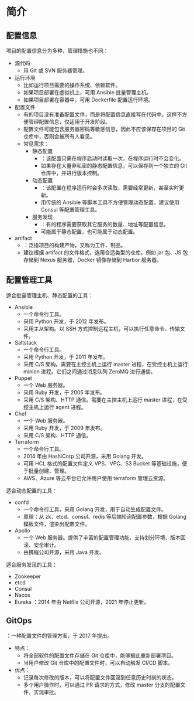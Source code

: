 # 简介

## 配置信息

项目的配置信息分为多种，管理措施也不同：
- 源代码
  - 用 Git 或 SVN 服务器管理。
- 运行环境
  - 比如运行项目需要的操作系统、依赖软件。
  - 如果项目部署在虚拟机上，可用 Ansible 批量管理主机。
  - 如果项目部署在容器中，可用 Dockerfile 配置运行环境。
- 配置文件
  - 有的项目没有准备配置文件，而是将配置信息直接写在代码中。这样不方便管理配置信息，仅适用于开发阶段。
  - 配置文件可能包含服务器密码等敏感信息，因此不应该保存在项目的 Git 仓库中，否则会被所有人看见。
  - 常见需求：
    - 静态配置
      - ：该配置只需在程序启动时读取一次，在程序运行时不会变化。
      - 如果存在大量非私密的静态配置信息，可以保存到一个独立的 Git 仓库中，并进行版本控制。
    - 动态配置
      - ：该配置在程序运行时会多次读取，需要经常更新，甚至实时更新。
      - 用传统的 Ansible 等脚本工具不方便管理动态配置，建议使用 Consul 等配置管理工具。
    - 服务发现
      - ：有的程序需要获取其它服务的数量、地址等配置信息。
      - 可能属于静态配置，也可能属于动态配置。
- artifact
  - ：泛指项目的构建产物，又称为工件、制品。
  - 建议根据 artifact 的文件格式，选用合适类型的仓库。例如 jar 包、JS 包存储到 Nexus 服务器，Docker 镜像存储到 Harbor 服务器。

## 配置管理工具

适合批量管理主机、静态配置的工具：
- Ansible
  - 一个命令行工具。
  - 采用 Python 开发，于 2012 年发布。
  - 采用主从架构。以 SSH 方式控制远程主机，可以执行任意命令、传输文件。
- Saltstack
  - 一个命令行工具。
  - 采用 Python 开发，于 2011 年发布。
  - 采用 C/S 架构。需要在主控主机上运行 master 进程，在受控主机上运行 minion 进程。它们之间通过消息队列 ZeroMQ 进行通信。
- Puppet
  - 一个 Web 服务器。
  - 采用 Ruby 开发，于 2005 年发布。
  - 采用 C/S 架构、HTTP 通信。需要在主控主机上运行 master 进程，在受控主机上运行 agent 进程。
- Chef
  - 一个 Web 服务器。
  - 采用 Ruby 开发，于 2009 年发布。
  - 采用 C/S 架构、HTTP 通信。
- Terraform
  - 一个命令行工具。
  - 2014 年由 HashiCorp 公司开源，采用 Golang 开发。
  - 可用 HCL 格式的配置文件定义 VPS、VPC、S3 Bucket 等基础设施，便于批量创建、管理。
  - AWS、Azure 等云平台已允许用户使用 terraform 管理云资源。

适合动态配置的工具：
- confd
  - 一个命令行工具，采用 Golang 开发，用于自动生成配置文件。
  - 原理：从 zk、etcd、consul、redis 等后端轮询配置参数，根据 Golang 模板文件，渲染出配置文件。
- Apollo
  - 一个 Web 服务器。提供了丰富的配置管理功能，支持划分环境、版本回滚、安全审计。
  - 由携程公司开源，采用 Java 开发。

适合服务发现的工具：
- Zookeeper
- etcd
- Consul
- Nacos
- Eureka ：2014 年由 Netflix 公司开源，2021 年停止更新。

## GitOps

：一种配置文件的管理方案，于 2017 年提出。
- 特点：
  - 将全部软件的配置文件存储在 Git 仓库中，能够据此重新部署项目。
  - 当用户修改 Git 仓库中的配置文件时，可以自动触发 CI/CD 脚本。
- 优点：
  - 记录每次修改的版本，可以将配置文件回滚到任意历史时刻的状态。
  - 多个用户操作时，可以通过 PR 请求的方式，修改 master 分支的配置文件，实现审批。
